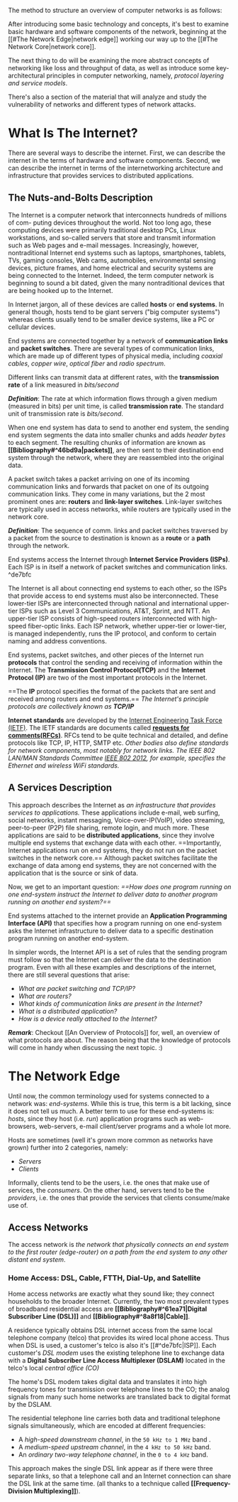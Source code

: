 The method to structure an overview of computer networks is as follows:

After introducing some basic technology and concepts, it's best to examine basic hardware and software components of the network, beginning at the [[#The Network Edge|network edge]] working our way up to the [[#The Network Core|network core]]. 

The next thing to do will be examining the more abstract concepts of networking like loss and throughput of data, as well as introduce some key-architectural principles in computer networking, namely, _protocol layering and service models_. 

There's also a section of the material that will analyze and study the vulnerability of networks and different types of network attacks.

# What Is The Internet?
There are several ways to describe the internet. First, we can describe the internet in the terms of hardware and software components. Second, we can describe the internet in terms of the internetworking architecture and infrastructure that provides services to distributed applications.

## The Nuts-and-Bolts Description
The Internet is a computer network that interconnects hundreds of millions of com-  puting devices throughout the world. Not too long ago, these computing devices were  primarily traditional desktop PCs, Linux workstations, and so-called servers that store  and transmit information such as Web pages and e-mail messages. Increasingly, however, nontraditional Internet end systems such as laptops, smartphones, tablets, TVs, gaming consoles, Web cams, automobiles, environmental sensing devices, picture frames, and home electrical and security systems are being connected to the  Internet. Indeed, the term computer network is beginning to sound a bit dated, given the many nontraditional devices that are being hooked up to the Internet.

In Internet jargon, all of these devices are called **hosts** or **end systems**. In general though, hosts tend to be giant servers ("big computer systems") whereas clients usually tend to be smaller device systems, like a PC or cellular devices.

End systems are connected together by a network of **communication links** and **packet switches**. There are several types of communication links, which are made up of different types of physical media, including _coaxial cables_, _copper wire_, _optical fiber_ and _radio spectrum_. 

Different links can transmit data at different rates, with the **transmission rate** of a link measured in _bits/second_

***Definition***: The rate at which information flows through a given medium (measured in bits) per unit time, is called **transmission rate**. The standard unit of transmission rate is _bits/second_.

When one end system has data to send to another end system, the sending end system segments the data into smaller chunks and adds _header bytes_ to each segment. The resulting chunks of information are known as **[[Bibliography#^46bd9a|packets]]**, are then sent to their destination end system through the network, where they are reassembled into the original data.

A packet switch takes a packet arriving on one of its incoming communication links and forwards that packet on one of its outgoing communication links. They come in many variations, but the 2 most prominent ones are: **routers** and **link-layer switches**. Link-layer switches are typically used in access networks, while routers are typically used in the network core. 

***Definition***: The sequence of comm. links and packet switches traversed by a packet from the source to destination is known as a **route** or a **path** through the network.

End systems access the Internet through **Internet Service Providers (ISPs)**. Each ISP is in itself a network of packet switches and communication links.  ^de7bfc

The Internet is all about connecting end systems to each other, so the ISPs that provide access to end systems must also be interconnected. These lower-tier ISPs are interconnected through national and international upper-tier ISPs such as Level 3 Communications, AT&T, Sprint, and NTT. An upper-tier ISP consists of high-speed routers interconnected with high-speed  fiber-optic links. Each ISP network, whether upper-tier or lower-tier, is managed independently, runs the IP protocol, and conform to certain naming and address conventions.

End systems, packet switches, and other pieces of the Internet run **protocols** that control the sending and receiving of information within the Internet. The **Transmission Control Protocol(TCP)** and the **Internet Protocol (IP)** are two of the most important protocols in the Internet. 

==The **IP** protocol specifies the format of the packets that are sent and received among routers and end systems.== _The Internet's principle protocols are collectively known as **TCP/IP**_

**Internet standards** are developed by the [Internet Engineering Task Force (IETF)](https://www.ietf.org/). The IETF standards are documents called **[requests for comments(RFCs)](https://www.ietf.org/standards/rfcs/)**. RFCs tend to be quite technical and detailed, and define protocols like TCP, IP, HTTP, SMTP etc. _Other bodies also define standards for network components, most notably for network links. The IEEE 802 LAN/MAN Standards Committee [IEEE 802 2012](https://en.wikipedia.org/wiki/IEEE_802), for example, specifies the Ethernet and wireless WiFi standards._ 

## A Services Description
This approach describes the Internet as _an infrastructure that provides services to applications._ These applications include e-mail, web surfing, social networks, instant messaging, Voice-over-IP(VoIP), video streaming, peer-to-peer (P2P) file sharing, remote login, and much more. These applications are said to be **distributed applications**, since they involve multiple end systems that exchange data with each other. ==Importantly, Internet applications run on end systems, they do not run on the packet switches in the network core.== Although packet switches facilitate the exchange of data among end systems, they are not concerned with the application that is the source or sink of data. 

Now, we get to an important question: _==How does one program running on one end-system instruct the Internet to deliver data to another program running on another end system?==_

End systems attached to the internet provide an **Application Programming Interface (API)** that specifies how a program running on one end-system asks the Internet infrastructure to deliver data to a specific destination program running on another end-system.

In simpler words, the Internet API is a set of rules that the sending program must follow so that the Internet can deliver the data to the destination program.
Even with all these examples and descriptions of the internet, there are still several questions that arise:

- _What are packet switching and TCP/IP?_
- _What are routers?_
- _What kinds of communication links are present in the Internet?_
- _What is a distributed application?_
- _How is a device really attached to the Internet?_

***Remark***: Checkout [[An Overview of Protocols]] for, well, an overview of what protocols are about. The reason being that the knowledge of protocols will come in handy when discussing the next topic. :)

# The Network Edge
Until now, the common terminology used for systems connected to a network was: _end-systems_. While this is true, this term is a bit lacking, since it does not tell us much. A better term to use for these end-systems is: _hosts_, since they host (i.e. _run_) application programs such as web-browsers, web-servers, e-mail client/server programs and a whole lot more.

Hosts are sometimes (well it's grown more common as networks have grown) further into 2 categories, namely:
- _Servers_
- _Clients_

Informally, clients tend to be the users, i.e. the ones that make use of services, the _consumers_. On the other hand, servers tend to be the _providers_, i.e. the ones that provide the services that clients consume/make use of.


## Access Networks
The access network is _the network that physically connects an end system to the first router (edge-router) on a path from the end system to any other distant end system_.


### Home Access: DSL, Cable, FTTH, Dial-Up, and Satellite

Home access networks are exactly what they sound like; they connect households to the broader Internet. Currently, the two most prevalent types of broadband residential access are **[[Bibliography#^61ea71|Digital Subscriber Line (DSL)]]** and **[[Bibliography#^8a8f18|Cable]]**. 

A residence typically obtains DSL internet access from the same local telephone company (telco) that provides its wired local phone access. Thus when DSL is used, a customer's telco is also it's [[#^de7bfc|ISP]]. Each customer's _DSL modem_ uses the existing telephone line to exchange data with a **Digital Subscriber Line Access Multiplexer (DSLAM)** located in the telco's local _central office (CO)_

The home's DSL modem takes digital data and translates it into high frequency tones for transmission over telephone lines to the CO; the analog signals from many such home networks are translated back to digital format by the DSLAM.

The residential telephone line carries both data and traditional telephone signals simultaneously, which are encoded at different frequencies:  
- A _high-speed downstream channel_, in the `50 kHz to 1 MHz` band .
- A _medium-speed upstream channel_, in the `4 kHz to 50 kHz` band.
- An _ordinary two-way telephone channel_, in the `0 to 4 kHz` band.

This approach makes the single DSL link appear as if there were three separate links, so that a telephone call and an Internet connection can share the DSL link at the same time. (all thanks to a technique called **[[Frequency-Division Multiplexing]]**).

